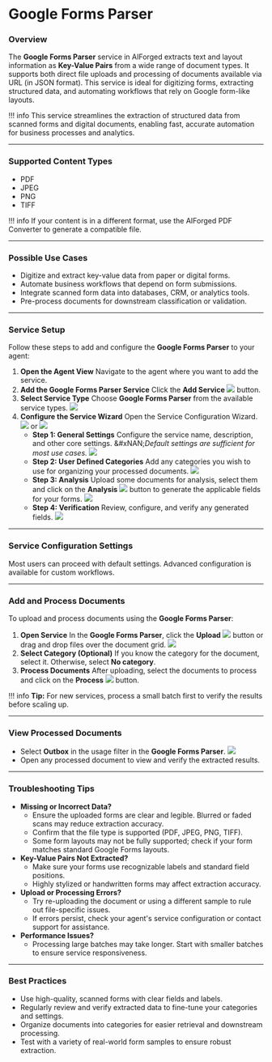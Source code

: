 # Google Forms Parser

### Overview

The **Google Forms Parser** service in AIForged extracts text and layout information as **Key-Value Pairs** from a wide range of document types. It supports both direct file uploads and processing of documents available via URL (in JSON format). This service is ideal for digitizing forms, extracting structured data, and automating workflows that rely on Google form-like layouts.

!!! info
    This service streamlines the extraction of structured data from scanned forms and digital documents, enabling fast, accurate automation for business processes and analytics.

***

### Supported Content Types

* PDF
* JPEG
* PNG
* TIFF

!!! info
    If your content is in a different format, use the AIForged PDF Converter to generate a compatible file.

***

### Possible Use Cases

* Digitize and extract key-value data from paper or digital forms.
* Automate business workflows that depend on form submissions.
* Integrate scanned form data into databases, CRM, or analytics tools.
* Pre-process documents for downstream classification or validation.

***

### Service Setup

Follow these steps to add and configure the **Google Forms Parser** to your agent:

1. **Open the Agent View**
   Navigate to the agent where you want to add the service.
2. **Add the Google Forms Parser Service**
   Click the **Add Service** ![](../../assets/image%20%281%29%20%281%29%20%281%29.png) button.
3. **Select Service Type**
   Choose **Google Forms Parser** from the available service types.
   ![](../../assets/image%20%2834%29.png)
4. **Configure the Service Wizard**
   Open the Service Configuration Wizard.
   ![](../../assets/image%20%282%29%20%281%29%20%281%29.png)
   or
   ![](../../assets/image%20%283%29%20%281%29%20%281%29.png)
   * **Step 1: General Settings**
     Configure the service name, description, and other core settings.
     &#xNAN;_&#x44;efault settings are sufficient for most use cases._
     ![](../../assets/image%20%284%29%20%281%29%20%281%29.png)
   * **Step 2: User Defined Categories**
     Add any categories you wish to use for organizing your processed documents.
     ![](../../assets/image%20%285%29%20%281%29%20%281%29.png)
   * **Step 3: Analysis**
     Upload some documents for analysis, select them and click on the **Analysis** ![](../../assets/image%20%28125%29.png) button to generate the applicable fields for your forms.
     ![](../../assets/image%20%286%29%20%281%29%20%281%29.png)
   * **Step 4: Verification**
     Review, configure, and verify any generated fields.
     ![](../../assets/image%20%287%29%20%281%29%20%281%29.png)

***

### Service Configuration Settings

Most users can proceed with default settings. Advanced configuration is available for custom workflows.

***

### Add and Process Documents

To upload and process documents using the **Google Forms Parser**:

1. **Open Service**
   In the **Google Forms Parser**, click the **Upload** ![](../../assets/image%20%288%29%20%281%29%20%281%29.png) button or drag and drop files over the document grid.
   ![](../../assets/image%20%289%29%20%281%29%20%281%29.png)
2. **Select Category (Optional)**
   If you know the category for the document, select it. Otherwise, select **No category**.
3. **Process Documents**
   After uploading, select the documents to process and click on the **Process** ![](../../assets/image%20%2810%29%20%281%29%20%281%29.png) button.

!!! info
    **Tip:** For new services, process a small batch first to verify the results before scaling up.

***

### View Processed Documents

* Select **Outbox** in the usage filter in the **Google Forms Parser**.
  ![](../../assets/image%20%2851%29.png)
* Open any processed document to view and verify the extracted results.

***

### Troubleshooting Tips

* **Missing or Incorrect Data?**
  * Ensure the uploaded forms are clear and legible. Blurred or faded scans may reduce extraction accuracy.
  * Confirm that the file type is supported (PDF, JPEG, PNG, TIFF).
  * Some form layouts may not be fully supported; check if your form matches standard Google Forms layouts.
* **Key-Value Pairs Not Extracted?**
  * Make sure your forms use recognizable labels and standard field positions.
  * Highly stylized or handwritten forms may affect extraction accuracy.
* **Upload or Processing Errors?**
  * Try re-uploading the document or using a different sample to rule out file-specific issues.
  * If errors persist, check your agent's service configuration or contact support for assistance.
* **Performance Issues?**
  * Processing large batches may take longer. Start with smaller batches to ensure service responsiveness.

***

### Best Practices

* Use high-quality, scanned forms with clear fields and labels.
* Regularly review and verify extracted data to fine-tune your categories and settings.
* Organize documents into categories for easier retrieval and downstream processing.
* Test with a variety of real-world form samples to ensure robust extraction.




